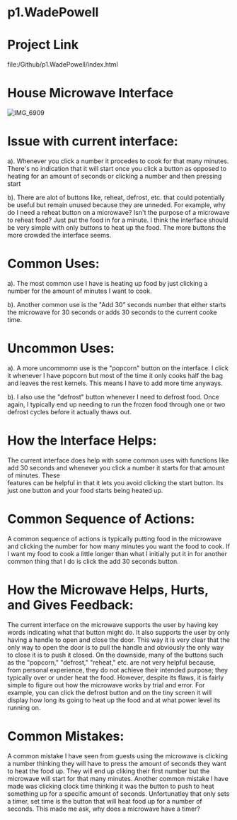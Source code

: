 # p1.WadePowell

# Project Link

file:/Github/p1.WadePowell/index.html

# House Microwave Interface
![IMG_6909](https://user-images.githubusercontent.com/74628093/106654246-80129f00-655d-11eb-841c-3fb3d7c56f63.jpg)

# Issue with current interface:

a). Whenever you click a number it procedes to cook for that many minutes. There's no indication that it will start once you click a button as opposed to heating
for an amount of seconds or clicking a number and then pressing start

b). There are alot of buttons like, reheat, defrost, etc. that could potentially be useful but remain unused because they are unneded. For example, why do I need a
reheat button on a microwave? Isn't the purpose of a microwave to reheat food? Just put the food in for a minute. I think the interface should be very simple with 
only buttons to heat up the food. The more buttons the more crowded the interface seems.

# Common Uses:

a). The most common use I have is heating up food by just clicking a number for the amount of minutes I want to cook.

b). Another common use is the "Add 30" seconds number that either starts the microwave for 30 seconds or adds 30 seconds to the current cooke time.

# Uncommon Uses:

a). A more uncommomn use is the "popcorn" button on the interface. I click it whenever I have popcorn but most of the time it only cooks half the bag and leaves the 
rest kernels. This means I have to add more time anyways.

b). I also use the "defrost" button whenever I need to defrost food. Once again, I typically end up needing to run the frozen food through one or two defrost cycles 
before it actually thaws out.

# How the Interface Helps:

The current interface does help with some common uses with functions like add 30 seconds and whenever you click a number it starts for that amount of minutes. These  
features can be helpful in that it lets you avoid clicking the start button. Its just one button and your food starts being heated up. 

# Common Sequence of Actions:

A common sequence of actions is typically putting food in the microwave and clicking the number for how many minutes you want the food to cook. If I want my food to
cook a little longer than what I initially put it in for another common thing that I do is click the add 30 seconds button.

# How the Microwave Helps, Hurts, and Gives Feedback:

The current interface on the microwave supports the user by having key words indicating what that button might do. It also supports the user by only having a handle 
to open and close the door. This way it is very clear that the only way to open the door is to pull the handle and obviously the only way to close it is to push it 
closed. On the downside, many of the buttons such as the "popcorn," "defrost," "reheat," etc. are not very helpful because, from personal experience, they do not 
achieve their intended purpose; they typically over or under heat the food. However, despite its flaws, it is fairly simple to figure out how the microwave works by
trial and error. For example, you can click the defrost button and on the tiny screen it will display how long its going to heat up the food and at what power level 
its running on.

# Common Mistakes:

A common mistake I have seen from guests using the microwave is clicking a number thinking they will have to press the amount of seconds they want to heat the food
up. They will end up cliking their first number but the microwave will start for that many minutes. Another common mistake I have made was clicking clock time thinking it was the button to push to heat something up for a specific amount of seconds. Unfortunatley that only sets a timer, set time is the button that will heat food up for a number of seconds. This made me ask, why does a microwave have a timer?
